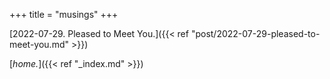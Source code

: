 +++
title = "musings"
+++

[2022-07-29. Pleased to Meet You.]({{< ref "post/2022-07-29-pleased-to-meet-you.md" >}})

[*home.*]({{< ref "_index.md" >}})
